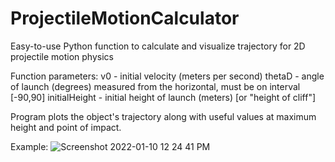 # ProjectileMotionCalculator
Easy-to-use Python function to calculate and visualize trajectory for 2D projectile motion physics

Function parameters:
  v0 - initial velocity (meters per second)
  thetaD - angle of launch (degrees) measured from the horizontal, must be on interval [-90,90]
  initialHeight - initial height of launch (meters) [or "height of cliff"]
  
  Program plots the object's trajectory along with useful values at maximum
  height and point of impact.
  
Example: 
![Screenshot 2022-01-10 12 24 41 PM](https://user-images.githubusercontent.com/80725783/148811243-b56faafa-9dc0-4da7-b5e6-613dacab1a3f.png)
